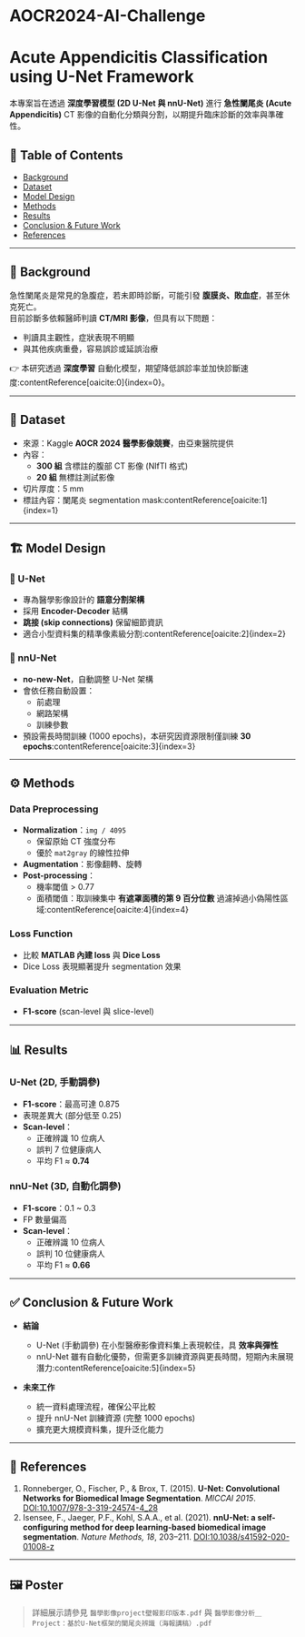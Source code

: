 # AOCR2024-AI-Challenge

# Acute Appendicitis Classification using U-Net Framework

本專案旨在透過 **深度學習模型 (2D U-Net 與 nnU-Net)** 進行 **急性闌尾炎 (Acute Appendicitis)** CT 影像的自動化分類與分割，以期提升臨床診斷的效率與準確性。  

## 📑 Table of Contents
- [Background](https://github.com/Wendylin0112/AOCR2024-AI-Challenge/blob/main/README.md#-background)
- [Dataset](https://github.com/Wendylin0112/AOCR2024-AI-Challenge/blob/main/README.md#-dataset)
- [Model Design](https://github.com/Wendylin0112/AOCR2024-AI-Challenge/blob/main/README.md#-model-design)
- [Methods](#methods)
- [Results](#results)
- [Conclusion & Future Work](#conclusion--future-work)
- [References](#references)

---

## 📌 Background
急性闌尾炎是常見的急腹症，若未即時診斷，可能引發 **腹膜炎、敗血症**，甚至休克死亡。  
目前診斷多依賴醫師判讀 **CT/MRI 影像**，但具有以下問題：
- 判讀具主觀性，症狀表現不明顯
- 與其他疾病重疊，容易誤診或延誤治療  

👉 本研究透過 **深度學習** 自動化模型，期望降低誤診率並加快診斷速度:contentReference[oaicite:0]{index=0}。

---

## 📂 Dataset
- 來源：Kaggle **AOCR 2024 醫學影像競賽**，由亞東醫院提供  
- 內容：
  - **300 組** 含標註的腹部 CT 影像 (NIfTI 格式)
  - **20 組** 無標註測試影像
- 切片厚度：5 mm  
- 標註內容：闌尾炎 segmentation mask:contentReference[oaicite:1]{index=1}

---

## 🏗 Model Design

### 🔹 U-Net
- 專為醫學影像設計的 **語意分割架構**  
- 採用 **Encoder-Decoder** 結構  
- **跳接 (skip connections)** 保留細節資訊  
- 適合小型資料集的精準像素級分割:contentReference[oaicite:2]{index=2}

### 🔹 nnU-Net
- **no-new-Net**，自動調整 U-Net 架構  
- 會依任務自動設置：
  - 前處理
  - 網路架構
  - 訓練參數  
- 預設需長時間訓練 (1000 epochs)，本研究因資源限制僅訓練 **30 epochs**:contentReference[oaicite:3]{index=3}

---

## ⚙️ Methods
### Data Preprocessing
- **Normalization**：`img / 4095`  
  - 保留原始 CT 強度分布  
  - 優於 `mat2gray` 的線性拉伸
- **Augmentation**：影像翻轉、旋轉  
- **Post-processing**：
  - 機率閾值 > 0.77
  - 面積閾值：取訓練集中 **有遮罩面積的第 9 百分位數** 過濾掉過小偽陽性區域:contentReference[oaicite:4]{index=4}

### Loss Function
- 比較 **MATLAB 內建 loss** 與 **Dice Loss**
- Dice Loss 表現顯著提升 segmentation 效果

### Evaluation Metric
- **F1-score** (scan-level 與 slice-level)

---

## 📊 Results
### U-Net (2D, 手動調參)
- **F1-score**：最高可達 0.875  
- 表現差異大 (部分低至 0.25)  
- **Scan-level**：
  - 正確辨識 10 位病人
  - 誤判 7 位健康病人  
  - 平均 F1 ≈ **0.74**

### nnU-Net (3D, 自動化調參)
- **F1-score**：0.1 ~ 0.3  
- FP 數量偏高  
- **Scan-level**：
  - 正確辨識 10 位病人
  - 誤判 10 位健康病人  
  - 平均 F1 ≈ **0.66**

---

## ✅ Conclusion & Future Work
- **結論**
  - U-Net (手動調參) 在小型醫療影像資料集上表現較佳，具 **效率與彈性**
  - nnU-Net 雖有自動化優勢，但需更多訓練資源與更長時間，短期內未展現潛力:contentReference[oaicite:5]{index=5}

- **未來工作**
  - 統一資料處理流程，確保公平比較
  - 提升 nnU-Net 訓練資源 (完整 1000 epochs)
  - 擴充更大規模資料集，提升泛化能力

---

## 📖 References
1. Ronneberger, O., Fischer, P., & Brox, T. (2015). **U-Net: Convolutional Networks for Biomedical Image Segmentation**. *MICCAI 2015*. [DOI:10.1007/978-3-319-24574-4_28](https://doi.org/10.1007/978-3-319-24574-4_28)  
2. Isensee, F., Jaeger, P.F., Kohl, S.A.A., et al. (2021). **nnU-Net: a self-configuring method for deep learning-based biomedical image segmentation**. *Nature Methods, 18*, 203–211. [DOI:10.1038/s41592-020-01008-z](https://doi.org/10.1038/s41592-020-01008-z)  

---

## 🖼 Poster
> 詳細展示請參見 `醫學影像project壁報影印版本.pdf` 與 `醫學影像分析＿Project：基於U-Net框架的闌尾炎辨識（海報講稿）.pdf`


